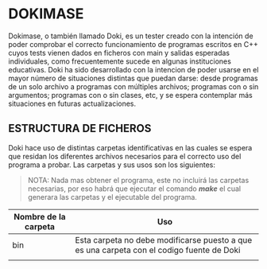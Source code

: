 # DOKIMASE
Dokimase, o también llamado Doki, es un tester creado con la intención de poder comprobar el correcto funcionamiento de programas escritos en C++ cuyos tests vienen dados en ficheros con main y salidas esperadas individuales, como frecuentemente sucede en algunas instituciones educativas. 
Doki ha sido desarrollado con la intencion de poder usarse en el mayor número de situaciones distintas que puedan darse: desde programas de un solo archivo a programas con múltiples archivos; programas con o sin argumentos; programas con o sin clases, etc, y se espera contemplar más situaciones en futuras actualizaciones.

## ESTRUCTURA DE FICHEROS
Doki hace uso de distintas carpetas identificativas en las cuales se espera que residan los diferentes archivos necesarios para el correcto uso del programa a probar. Las carpetas y sus usos son los siguientes:
> NOTA: Nada mas obtener el programa, este no incluirá las carpetas necesarias, por eso habrá que ejecutar el comando ***make*** el cual generara las carpetas y el ejecutable del programa.


  | Nombre de la carpeta | Uso |
  | --- | --- |
  | bin | Esta carpeta no debe modificarse puesto a que es una carpeta con el codigo fuente de Doki |
  |  |  |
